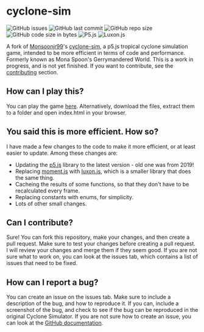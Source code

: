 # cyclone-sim
![GitHub issues](https://img.shields.io/github/issues/strawberrymaster/cyclone-sim)
![GitHub last commit](https://img.shields.io/github/last-commit/strawberrymaster/cyclone-sim)
![GitHub repo size](https://img.shields.io/github/repo-size/strawberrymaster/cyclone-sim)
![GitHub code size in bytes](https://img.shields.io/github/languages/code-size/strawberrymaster/cyclone-sim)
![P5.js](https://img.shields.io/badge/p5.js-v1.3.1-ED225D)
![Luxon.js](https://img.shields.io/badge/luxon.js-v1.27.0-ED225D)


A fork of [Monsoonjr99](https://monsoonjr99.github.io)'s [cyclone-sim](https://monsoonjr99.github.io/cyclone-sim/), a p5.js tropical cyclone simulation game, intended to be more efficient in terms of code and performance. Formerly known as Mona Spoon's Gerrymandered World. This is a work in progress, and is not yet finished. If you want to contribute, see the [contributing](#can-i-contribute) section.

## How can I play this?
You can play the game [here](https://strawberrymaster.github.io/cyclone-sim/). Alternatively, download the files, extract them to a folder and open index.html in your browser.
## You said this is more efficient. How so?
I have made a few changes to the code to make it more efficient, or at least easier to update. Among these changes are:
- Updating the [p5.js](https://p5js.org) library to the latest version - old one was from 2019!
- Replacing [moment.js](https://momentjs.com/) with [luxon.js](https://moment.github.io/luxon/), which is a smaller library that does the same thing.
- Cacheing the results of some functions, so that they don't have to be recalculated every frame.
- Replacing constants with enums, for simplicity.
- Lots of other small changes.
## Can I contribute?
Sure! You can fork this repository, make your changes, and then create a pull request. Make sure to test your changes before creating a pull request. I will review your changes and merge them if they seem good. If you are not sure what to work on, you can look at the issues tab, which contains a list of issues that need to be fixed.
## How can I report a bug?
You can create an issue on the issues tab. Make sure to include a description of the bug, and how to reproduce it. If you can, include a screenshot of the bug, and check to see if the bug can be reproduced in the original Cyclone Simulator. If you are not sure how to create an issue, you can look at the [GitHub documentation](https://docs.github.com/en/github/managing-your-work-on-github/creating-an-issue).